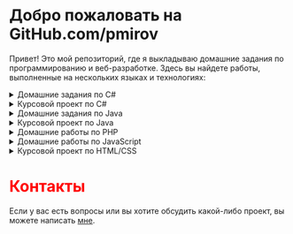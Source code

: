 # Добро пожаловать на GitHub.com/pmirov

Привет! Это мой репозиторий, где я выкладываю домашние задания по программированию и веб-разработке. Здесь вы найдете работы, выполненные на нескольких языках и технологиях:
<details>
  <summary>Домашние задания по C#</summary>
  <table border="0" cellspacing="0" cellpadding="5">
    <thead>
      <tr>
        <th colspan="2">Домашние задания по C#</th>
      </tr>
    </thead>
    <tbody>
      <tr>
        <td><a href="https://github.com/pmirov/game-bukvoed" target="_blank">Домашнее задание #1</a></td>
        <td>Тема: Игра Буквоед</td>
      </tr>
      <tr>
        <td><a href="https://github.com/pmirov/recipe-exercise" target="_blank">Домашнее задание #2</a></td>
        <td>Тема: Стек для добавление ингредиентов в рецепт</td>
      </tr>
      <tr>
        <td><a href="#" target="_blank">Домашнее задание #3</a></td>
        <td>Тема: ...</td>
      </tr>
    </tbody>
  </table>
</details>

<details>
  <summary>Курсовой проект по C#</summary>

  <table border="0" cellspacing="0" cellpadding="5">
    <tbody>
      <tr>
        <th colspan="2">Курсовой проект по C#</th>
      </tr>
      <tr>
        <td><a href="#" target="_blank">Курсовой проект C#</a></td>
        <td>Тема курсового проекта: Панель управления базой данных «Игрушки» (вывод на экран, добавление, удаление, редактирование, фильтрация и сортировка).</td>
      </tr>
    </tbody>
  </table>
</details>

<details>
  <summary>Домашние задания по Java</summary>

  <table border="0" cellspacing="0" cellpadding="5">
    <thead>
      <tr>
        <th colspan="2">Домашние задания по Java</th>
      </tr>
    </thead>
    <tbody>
      <tr>
        <td><a href="https://github.com/pmirov/HomeWork_1" target="_blank">Задание #1</a></td>
        <td>Тема: Переменные, условия, циклы, массивы, методы</td>
      </tr>
      <tr>
        <td><a href="https://github.com/pmirov/HomeWork2" target="_blank">Задание #2</a></td>
        <td>Тема: Объектно-ориентированное программирование</td>
      </tr>
      <tr>
        <td><a href="https://github.com/pmirov/HW" target="_blank">Задание #3</a></td>
        <td>Тема: Объектно-ориентированное программирование</td>
      </tr>
      <tr>
        <td><a href="https://github.com/pmirov/HomeWork4" target="_blank">Задание #4</a></td>
        <td>Тема: Java Collections Framework</td>
      </tr>
      <tr>
        <td><a href="https://github.com/pmirov/JavaHomeWork5" target="_blank">Задание #5</a></td>
        <td>Тема: Работа с файлами</td>
      </tr>
      <tr>
        <td><a href="https://github.com/pmirov/JavaHomeWork6" target="_blank">Задание #6</a></td>
        <td>Тема: Взаимодействие с источниками данных</td>
      </tr>
    </tbody>
  </table>
</details>
<details>
  <summary>Курсовой проект по Java</summary>

  <table border="0" cellspacing="0" cellpadding="5">
    <tbody>
      <tr>
        <th colspan="2">Курсовой проект по Java</th>
      </tr>
      <tr>
        <td><a href="#" target="_blank">Курсовой проект Java</a></td>
        <td>Тема курсового проекта: Веб-сайт-портфолио с личным блогом</td>
      </tr>
    </tbody>
  </table>
</details>

<details>
  <summary>Домашние работы по PHP</summary>

  <table border="0" cellspacing="0" cellpadding="5" width="50%">
    <tbody>
      <tr>
        <th colspan="2">Домашние задания по PHP</th>
      </tr>
      <tr>
        <td><a href="https://github.com/pmirov/Shop" target="_blank">Задание #1</a></td>
        <td>Тема: Реализация интернет-магазина</td>
      </tr>
    </tbody>
  </table>
</details>

<details>
  <summary>Домашние работы по JavaScript</summary>

  <table border="0" cellspacing="0" cellpadding="5"">
    <tbody>
      <tr>
        <th colspan="2">Домашние задания по JavaScript</th>
      </tr>
      <tr>
        <td><a href="#" target="_blank">Задание #1</a></td>
        <td>Тема: ...</td>
      </tr>
        <tr>
        <td><a href="#" target="_blank">Задание #2</a></td>
        <td>Тема: ...</td>
      </tr>
        <tr>
        <td><a href="#" target="_blank">Задание #3</a></td>
        <td>Тема: ...</td>
      </tr>
    </tbody>
  </table>
</details>

<details>
  <summary>Курсовой проект по HTML/CSS</summary>

  <table border="0" cellspacing="0" cellpadding="5">
    <tbody>
      <tr>
        <th colspan="2">Курсовой проект по HTML/CSS</th>
      </tr>
      <tr>
        <td><a href="https://github.com/pmirov/web-exam-project" target="_blank">Курсовой проект HTML/CSS</a></td>
        <td>Тема курсового проекта: Создание сайта компании с использованием HTML, CSS, Bootsrap</td>
      </tr>
    </tbody>
  </table>
</details>

<h1><span style="color: red;">Контакты</span></h1>
Если у вас есть вопросы или вы хотите обсудить какой-либо проект, вы можете написать <a href="http://t.me/pmirov">мне</a>.


